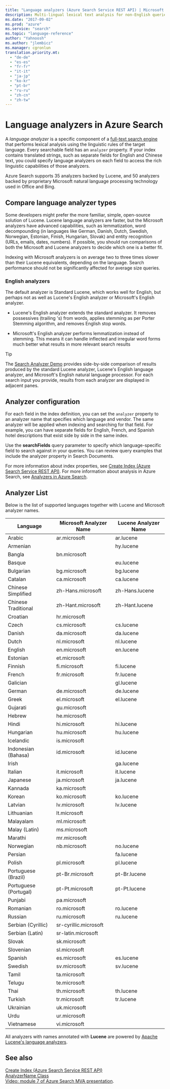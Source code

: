 ```yaml
---
title: "Language analyzers (Azure Search Service REST API) | Microsoft Docs"
description: Multi-lingual lexical text analysis for non-English queries and indexes in Azure Search.
ms.date: "2017-09-02"
ms.prod: "azure"
ms.service: "search"
ms.topic: "language-reference"
author: "Yahnoosh"
ms.author: "jlembicz"
ms.manager: cgronlun
translation.priority.mt:
  - "de-de"
  - "es-es"
  - "fr-fr"
  - "it-it"
  - "ja-jp"
  - "ko-kr"
  - "pt-br"
  - "ru-ru"
  - "zh-cn"
  - "zh-tw"
---
```

# Language analyzers in Azure Search

A *language analyzer* is a specific component of a [full-text search engine](https://docs.microsoft.com/azure/search/search-lucene-query-architecture) that performs lexical analysis using the linguistic rules of the target language. Every searchable field has an `analyzer` property. If your index contains translated strings, such as separate fields for English and Chinese text, you could specify language analyzers on each field to access the rich linguistic capabilities of those analyzers.  

Azure Search supports 35 analyzers backed by Lucene, and 50 analyzers backed by proprietary Microsoft natural language processing technology used in Office and Bing.

## Compare language analyzer types 

Some developers might prefer the more familiar, simple, open-source solution of Lucene. Lucene language analyzers are faster, but the Microsoft analyzers have advanced capabilities, such as lemmatization, word decompounding (in languages like German, Danish, Dutch, Swedish, Norwegian, Estonian, Finish, Hungarian, Slovak) and entity recognition (URLs, emails, dates, numbers). If possible, you should run comparisons of both the Microsoft and Lucene analyzers to decide which one is a better fit. 

Indexing with Microsoft analyzers is on average two to three times slower than their Lucene equivalents, depending on the language. Search performance should not be significantly affected for average size queries. 

### English analyzers

The default analyzer is Standard Lucene, which works well for English, but perhaps not as well as Lucene's English analyzer or Microsoft's English analyzer. 
 
+ Lucene's English analyzer extends the standard analyzer. It removes possessives (trailing 's) from words, applies stemming as per Porter Stemming algorithm, and removes English stop words.  

+ Microsoft's English analyzer performs lemmatization instead of stemming. This means it can handle inflected and irregular word forms much better what results in more relevant search results 

 > [!Tip]
 > The [Search Analyzer Demo](https://alice.unearth.ai/) provides side-by-side comparison of results produced by the standard Lucene analyzer, Lucene's English language analyzer, and Microsoft's English natural language processor. For each search input you provide, results from each analyzer are displayed in adjacent panes.

## Analyzer configuration

For each field in the index definition, you can set the `analyzer` property to an analyzer name that specifies which language and vendor. The same analyzer will be applied when indexing and searching for that field. For example, you can have separate fields for English, French, and Spanish hotel descriptions that exist side by side in the same index.  

Use the **searchFields** query parameter to specify which language-specific field to search against in your queries. You can review query examples that include the analyzer property in Search Documents. 

For more information about index properties, see [Create Index &#40;Azure Search Service REST API&#41;](create-index.md). For more information about analysis in Azure Search, see [Analyzers in Azure Search](https://docs.microsoft.com/azure/search/search-analyzers).

## Analyzer List  
 Below is the list of supported languages together with Lucene and Microsoft analyzer names.  

|Language|Microsoft Analyzer Name|Lucene Analyzer Name|  
|--------------|-----------------------------|--------------------------|  
|Arabic|ar.microsoft|ar.lucene|  
|Armenian||hy.lucene|  
|Bangla|bn.microsoft||  
|Basque||eu.lucene|  
|Bulgarian|bg.microsoft|bg.lucene|  
|Catalan|ca.microsoft|ca.lucene|  
|Chinese Simplified|zh-Hans.microsoft|zh-Hans.lucene|  
|Chinese Traditional|zh-Hant.microsoft|zh-Hant.lucene|  
|Croatian|hr.microsoft||  
|Czech|cs.microsoft|cs.lucene|  
|Danish|da.microsoft|da.lucene|  
|Dutch|nl.microsoft|nl.lucene|  
|English|en.microsoft|en.lucene|  
|Estonian|et.microsoft||  
|Finnish|fi.microsoft|fi.lucene|  
|French|fr.microsoft|fr.lucene|  
|Galician||gl.lucene|  
|German|de.microsoft|de.lucene|  
|Greek|el.microsoft|el.lucene|  
|Gujarati|gu.microsoft||  
|Hebrew|he.microsoft||  
|Hindi|hi.microsoft|hi.lucene|  
|Hungarian|hu.microsoft|hu.lucene|  
|Icelandic|is.microsoft||  
|Indonesian (Bahasa)|id.microsoft|id.lucene|  
|Irish||ga.lucene|  
|Italian|it.microsoft|it.lucene|  
|Japanese|ja.microsoft|ja.lucene|  
|Kannada|ka.microsoft||  
|Korean|ko.microsoft|ko.lucene|  
|Latvian|lv.microsoft|lv.lucene|  
|Lithuanian|lt.microsoft||  
|Malayalam|ml.microsoft||  
|Malay (Latin)|ms.microsoft||  
|Marathi|mr.microsoft||  
|Norwegian|nb.microsoft|no.lucene|  
|Persian||fa.lucene|  
|Polish|pl.microsoft|pl.lucene|  
|Portuguese (Brazil)|pt-Br.microsoft|pt-Br.lucene|  
|Portuguese (Portugal)|pt-Pt.microsoft|pt-Pt.lucene|  
|Punjabi|pa.microsoft||  
|Romanian|ro.microsoft|ro.lucene|  
|Russian|ru.microsoft|ru.lucene|  
|Serbian (Cyrillic)|sr-cyrillic.microsoft||  
|Serbian (Latin)|sr-latin.microsoft||  
|Slovak|sk.microsoft||  
|Slovenian|sl.microsoft||  
|Spanish|es.microsoft|es.lucene|  
|Swedish|sv.microsoft|sv.lucene|  
|Tamil|ta.microsoft||  
|Telugu|te.microsoft||  
|Thai|th.microsoft|th.lucene|  
|Turkish|tr.microsoft|tr.lucene|  
|Ukrainian|uk.microsoft||  
|Urdu|ur.microsoft||  
|Vietnamese|vi.microsoft||  

 All analyzers with names annotated with **Lucene** are powered by [Apache Lucene's language analyzers](https://lucene.apache.org/core/4_9_0/core/overview-summary.html ).

## See also  
 [Create Index &#40;Azure Search Service REST API&#41;](create-index.md)  
 [AnalyzerName Class](https://docs.microsoft.com/dotnet/api/microsoft.azure.search.models.analyzername)  
 [Video: module 7 of Azure Search MVA presentation](https://channel9.msdn.com/Series/Adding-Microsoft-Azure-Search-to-Your-Websites-and-Apps/07).  

